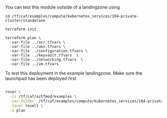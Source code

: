 You can test this module outside of a landingzone using

```
cd /tf/caf/examples/compute/kubernetes_services/104-private-cluster/standalone

terraform init

terraform plan \
  -var-file ../acr.tfvars \
  -var-file ../aks.tfvars \
  -var-file ../configuration.tfvars \
  -var-file ../keyvault.tfvars  \
  -var-file ../networking.tfvars  \
  -var-file ../vm.tfvars

```

To test this deployment in the example landingzone. Make sure the launchpad has been deployed first

```bash

rover \
  -lz /tf/caf/aztfmod/examples \
  -var-folder  /tf/caf/examples/compute/kubernetes_services/104-private-cluster/ \
  -level level1 \
  -a plan

```